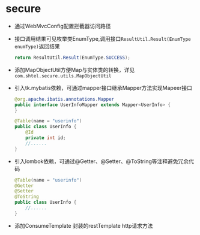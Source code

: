 # secure
- 通过WebMvcConfig配置拦截器访问路径

- 接口调用结果可见枚举类EnumType,调用接口`ResultUtil.Result(EnumType enumType)`返回结果
    ```java
    return ResultUtil.Result(EnumType.SUCCESS);
    ```
    
- 添加MapObjectUtil方便Map与实体类的转换，详见`com.shtel.secure.utils.MapObjectUtil`

- 引入tk.mybatis依赖，可通过mapper接口继承Mapper<T>方法实现Mapeer接口
    ```java
    @org.apache.ibatis.annotations.Mapper
    public interface UserInfoMapper extends Mapper<UserInfo> {
    }
    
    @Table(name = "userinfo")
    public class UserInfo {
        @Id
        private int id;
        //......
    }
    ```
- 引入lombok依赖，可通过@Getter、@Setter、@ToString等注释避免冗余代码
    ```java
    @Table(name = "userinfo")
    @Getter
    @Setter
    @ToString
    public class UserInfo {
        //......
    }
    ```
    
- 添加ConsumeTemplate 封装的restTemplate http请求方法